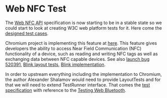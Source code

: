 # Web NFC Test

The [Web NFC API](https://w3c.github.io/web-nfc/) specification is now starting
to be in a stable state so we could start to look at creating W3C web platform
tests for it. Here come the [designed test cases](./designed.md).

Chromium project is implementing this feature at
[here](https://www.chromestatus.com/feature/6261030015467520). This feature
gives developers the ability to access Near Field Communication (NFC)
functionality of a device, such as reading and writing NFC tags as well as
exchanging data between NFC capable devices. See also
[launch bug 520391](https://code.google.com/p/chromium/issues/detail?id=520391),
[Blink layout tests](https://code.google.com/p/chromium/codesearch/#chromium/src/third_party/WebKit/LayoutTests/nfc/),
[Blink implementation](https://code.google.com/p/chromium/codesearch/#chromium/src/third_party/WebKit/Source/modules/nfc/).

In order to upstream everything including the implementation to Chromium, the
author Alexander Shalamov would need to provide LayoutTests and for that we will
need to extend TestRunner interface. That comes the
[test specification](./spec.md) with reference to the
[Testing Web Bluetooth](https://webbluetoothcg.github.io/web-bluetooth/tests/).
